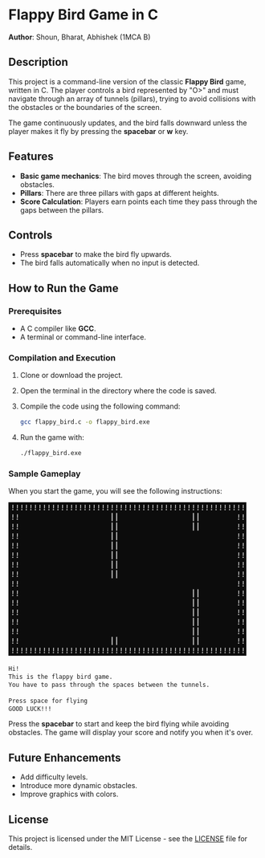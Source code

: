 

# Flappy Bird Game in C

**Author**: Shoun, Bharat, Abhishek (1MCA B)

## Description

This project is a command-line version of the classic **Flappy Bird** game, written in C. The player controls a bird represented by "O>" and must navigate through an array of tunnels (pillars), trying to avoid collisions with the obstacles or the boundaries of the screen.

The game continuously updates, and the bird falls downward unless the player makes it fly by pressing the **spacebar** or **w** key.

## Features

- **Basic game mechanics**: The bird moves through the screen, avoiding obstacles.
- **Pillars**: There are three pillars with gaps at different heights.
- **Score Calculation**: Players earn points each time they pass through the gaps between the pillars.

## Controls

- Press **spacebar** to make the bird fly upwards.
- The bird falls automatically when no input is detected.

## How to Run the Game

### Prerequisites

- A C compiler like **GCC**.
- A terminal or command-line interface.

### Compilation and Execution

1. Clone or download the project.
2. Open the terminal in the directory where the code is saved.
3. Compile the code using the following command:

   ```bash
   gcc flappy_bird.c -o flappy_bird.exe
   ```

4. Run the game with:

   ```bash
   ./flappy_bird.exe
   ```

### Sample Gameplay

When you start the game, you will see the following instructions:

[![Watch the video](https://github.com/sho6000/flappyBird/blob/main/tn.png)](https://github.com/sho6000/flappyBird/blob/main/fbvid.mp4)
```
Hi!
This is the flappy bird game.
You have to pass through the spaces between the tunnels.

Press space for flying
GOOD LUCK!!!
```

Press the **spacebar** to start and keep the bird flying while avoiding obstacles. The game will display your score and notify you when it's over.

## Future Enhancements

- Add difficulty levels.
- Introduce more dynamic obstacles.
- Improve graphics with colors.

## License

This project is licensed under the MIT License - see the [LICENSE](LICENSE) file for details.



